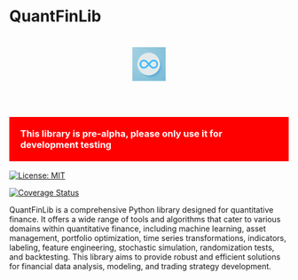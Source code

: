 # QuantFinLib

<h1 align='center'>
<img src="./_static/quantfinlib_logo.png"  alt="QuantFinLib Logo" width="60"/>
</h1><br>

<h3 style='background-color:red; color:white; padding:20px'>This library is pre-alpha, please only use it for development testing</h2>

[![License: MIT](https://img.shields.io/badge/license-MIT-blue.svg?style=flat)](https://github.com/quantfinlib/quantfinlib/blob/main/LICENSE)

[![Coverage Status](https://coveralls.io/repos/github/quantfinlib/quantfinlib/badge.svg?branch=main)](https://coveralls.io/github/quantfinlib/quantfinlib?branch=main)

QuantFinLib is a comprehensive Python library designed for quantitative finance. It offers a wide range
of tools and algorithms that cater to various domains within quantitative finance, including machine learning,
asset management, portfolio optimization, time series transformations, indicators, labeling, feature engineering,
stochastic simulation, randomization tests, and backtesting. This library aims to provide robust and efficient
solutions for financial data analysis, modeling, and trading strategy development.
